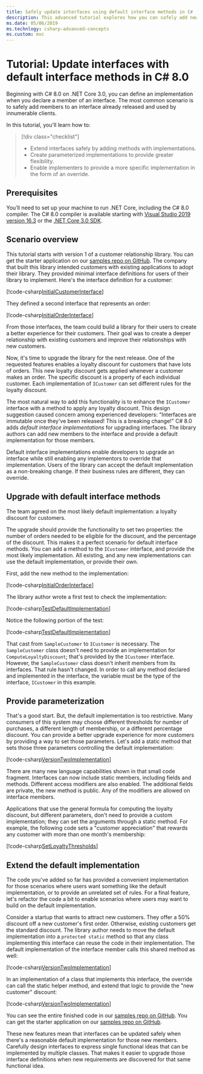 ```yaml
---
title: Safely update interfaces using default interface methods in C#
description: This advanced tutorial explores how you can safely add new capabilities to existing interface definitions without breaking all classes and structs that implement that interface.
ms.date: 05/06/2019
ms.technlogy: csharp-advanced-concepts
ms.custom: mvc
---
```

# Tutorial: Update interfaces with default interface methods in C# 8.0

Beginning with C# 8.0 on .NET Core 3.0, you can define an implementation when you declare a member of an interface. The most common scenario is to safely add members to an interface already released and used by innumerable clients.

In this tutorial, you'll learn how to:

> [!div class="checklist"]
>
> * Extend interfaces safely by adding methods with implementations.
> * Create parameterized implementations to provide greater flexibility.
> * Enable implementers to provide a more specific implementation in the form of an override.

## Prerequisites

You’ll need to set up your machine to run .NET Core, including the C# 8.0 compiler. The C# 8.0 compiler is available starting with [Visual Studio 2019 version 16.3](https://visualstudio.microsoft.com/downloads/?utm_medium=microsoft&utm_source=docs.microsoft.com&utm_campaign=inline+link&utm_content=download+vs2019) or the [.NET Core 3.0 SDK](https://dotnet.microsoft.com/download).

## Scenario overview

This tutorial starts with version 1 of a customer relationship library. You can get the starter application on our [samples repo on GitHub](https://github.com/dotnet/samples/tree/master/csharp/tutorials/default-interface-members-versions/starter/customer-relationship). The company that built this library intended customers with existing applications to adopt their library. They provided minimal interface definitions for users of their library to implement. Here's the interface definition for a customer:

[!code-csharp[InitialCustomerInterface](~/samples/snippets/csharp/tutorials/default-interface-members-versions/starter/customer-relationship/ICustomer.cs?name=SnippetICustomerVersion1)]

They defined a second interface that represents an order:

[!code-csharp[InitialOrderInterface](~/samples/snippets/csharp/tutorials/default-interface-members-versions/starter/customer-relationship/IOrder.cs?name=SnippetIorderVersion1)]

From those interfaces, the team could build a library for their users to create a better experience for their customers. Their goal was to create a deeper relationship with existing customers and improve their relationships with new customers.

Now, it's time to upgrade the library for the next release. One of the requested features enables a loyalty discount for customers that have lots of orders. This new loyalty discount gets applied whenever a customer makes an order. The specific discount is a property of each individual customer. Each implementation of `ICustomer` can set different rules for the loyalty discount. 

The most natural way to add this functionality is to enhance the `ICustomer` interface with a method to apply any loyalty discount. This design suggestion caused concern among experienced developers: "Interfaces are immutable once they've been released! This is a breaking change!" C# 8.0 adds *default interface implementations* for upgrading interfaces. The library authors can add new members to the interface and provide a default implementation for those members.

Default interface implementations enable developers to upgrade an interface while still enabling any implementors to override that implementation. Users of the library can accept the default implementation as a non-breaking change. If their business rules are different, they can override.

## Upgrade with default interface methods

The team agreed on the most likely default implementation: a loyalty discount for customers.

The upgrade should provide the functionality to set two properties: the number of orders needed to be eligible for the discount, and the percentage of the discount. This makes it a perfect scenario for default interface methods. You can add a method to the `ICustomer` interface, and provide the most likely implementation. All existing, and any new implementations can use the default implementation, or provide their own.

First, add the new method to the implementation:

[!code-csharp[InitialOrderInterface](~/samples/snippets/csharp/tutorials/default-interface-members-versions/finished/customer-relationship/ICustomer.cs?name=SnippetLoyaltyDiscountVersionOne)]

The library author wrote a first test to check the implementation:

[!code-csharp[TestDefaultImplementation](~/samples/snippets/csharp/tutorials/default-interface-members-versions/finished/customer-relationship/Program.cs?name=SnippetTestDefaultImplementation)]

Notice the following portion of the test:

[!code-csharp[TestDefaultImplementation](~/samples/snippets/csharp/tutorials/default-interface-members-versions/finished/customer-relationship/Program.cs?name=SnippetHighlightCast)]

That cast from `SampleCustomer` to `ICustomer` is necessary. The `SampleCustomer` class doesn't need to provide an implementation for `ComputeLoyaltyDiscount`; that's provided by the `ICustomer` interface. However, the `SampleCustomer` class doesn't inherit members from its interfaces. That rule hasn't changed. In order to call any method declared and implemented in the interface, the variable must be the type of the interface, `ICustomer` in this example.

## Provide parameterization

That's a good start. But, the default implementation is too restrictive. Many consumers of this system may choose different thresholds for number of purchases, a different length of membership, or a different percentage discount. You can provide a better upgrade experience for more customers by providing a way to set those parameters. Let's add a static method that sets those three parameters controlling the default implementation:

[!code-csharp[VersionTwoImplementation](~/samples/snippets/csharp/tutorials/default-interface-members-versions/finished/customer-relationship/ICustomer.cs?name=SnippetLoyaltyDiscountVersionTwo)]

There are many new language capabilities shown in that small code fragment. Interfaces can now include static members, including fields and methods. Different access modifiers are also enabled. The additional fields are private, the new method is public. Any of the modifiers are allowed on interface members.

Applications that use the general formula for computing the loyalty discount, but different parameters, don't need to provide a custom implementation; they can set the arguments through a static method. For example, the following code sets a "customer appreciation" that rewards any customer with more than one month's membership:

[!code-csharp[SetLoyaltyThresholds](~/samples/snippets/csharp/tutorials/default-interface-members-versions/finished/customer-relationship/Program.cs?name=SnippetSetLoyaltyThresholds)]

## Extend the default implementation

The code you've added so far has provided a convenient implementation for those scenarios where users want something like the default implementation, or to provide an unrelated set of rules. For a final feature, let's refactor the code a bit to enable scenarios where users may want to build on the default implementation. 

Consider a startup that wants to attract new customers. They offer a 50% discount off a new customer's first order. Otherwise, existing customers get the standard discount. The library author needs to move the default implementation into a `protected static` method so that any class implementing this interface can reuse the code in their implementation. The default implementation of the interface member calls this shared method as well:

[!code-csharp[VersionTwoImplementation](~/samples/snippets/csharp/tutorials/default-interface-members-versions/finished/customer-relationship/ICustomer.cs?name=SnippetFinalVersion)]

In an implementation of a class that implements this interface, the override can call the static helper method, and extend that logic to provide the "new customer" discount:

[!code-csharp[VersionTwoImplementation](~/samples/snippets/csharp/tutorials/default-interface-members-versions/finished/customer-relationship/SampleCustomer.cs?name=SnippetOverrideAndExtend)]

You can see the entire finished code in our [samples repo on GitHub](https://github.com/dotnet/samples/tree/master/csharp/tutorials/default-interface-members-versions/finished/customer-relationship). You can get the starter application on our [samples repo on GitHub](https://github.com/dotnet/samples/tree/master/csharp/tutorials/default-interface-members-versions/starter/customer-relationship).

These new features mean that interfaces can be updated safely when there's a reasonable default implementation for those new members. Carefully design interfaces to express single functional ideas that can be implemented by multiple classes. That makes it easier to upgrade those interface definitions when new requirements are discovered for that same functional idea.
